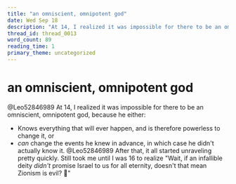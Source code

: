 ```yaml
---
title: "an omniscient, omnipotent god"
date: Wed Sep 18
description: "At 14, I realized it was impossible for there to be an omniscient, omnipotent god, because he either: - Knows everything that will ever happen, and is..."
thread_id: thread_0013
word_count: 89
reading_time: 1
primary_theme: uncategorized
---
```


# an omniscient, omnipotent god

@Leo52846989 At 14, I realized it was impossible for there to be an omniscient, omnipotent god, because he either:

- Knows everything that will ever happen, and is therefore powerless to change it, or
- *can* change the events he knew in advance, in which case he didn't actually know it. @Leo52846989 After that, it all started unraveling pretty quickly. Still took me until I was 16 to realize "Wait, if an infallible deity *didn't* promise Israel to us for all eternity, doesn't that mean Zionism is evil? 🤔"